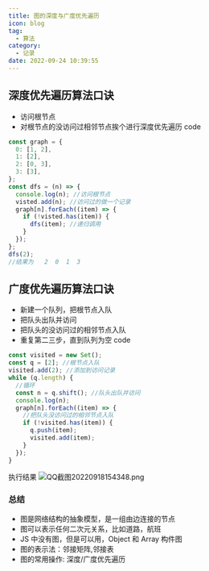 ```yaml
---
title: 图的深度与广度优先遍历
icon: blog
tag:
  - 算法
category:
  - 记录
date: 2022-09-24 10:39:55
---
```


## 深度优先遍历算法口诀

- 访问根节点
- 对根节点的没访问过相邻节点挨个进行深度优先遍历
  code

```javascript
const graph = {
  0: [1, 2],
  1: [2],
  2: [0, 3],
  3: [3],
};
const dfs = (n) => {
  console.log(n); //访问根节点
  visted.add(n); //访问过的做一个记录
  graph[n].forEach((item) => {
    if (!visted.has(item)) {
      dfs(item); //递归调用
    }
  });
};
dfs(2);
//结果为   2  0  1  3
```

## 广度优先遍历算法口诀

- 新建一个队列，把根节点入队
- 把队头出队并访问
- 把队头的没访问过的相邻节点入队
- 重复第二三步，直到队列为空
  code

```javascript
const visited = new Set();
const q = [2]; //根节点入队
visited.add(2); //添加到访问记录
while (q.length) {
  //循环
  const n = q.shift(); //队头出队并访问
  console.log(n);
  graph[n].forEach((item) => {
    //把队头没访问过的相邻节点入队
    if (!visited.has(item)) {
      q.push(item);
      visited.add(item);
    }
  });
}
```

执行结果
![QQ截图20220918154348.png](https://s2.loli.net/2022/09/18/bnU753C1qlmox6L.png)

### 总结

- 图是网络结构的抽象模型，是一组由边连接的节点
- 图可以表示任何二次元关系，比如道路，航班
- JS 中没有图，但是可以用，Object 和 Array 构件图
- 图的表示法：邻接矩阵,邻接表
- 图的常用操作: 深度/广度优先遍历
